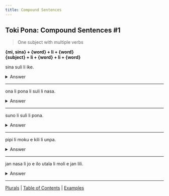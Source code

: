 ```yaml
---
title: Compound Sentences
---
```


## Toki Pona: Compound Sentences #1

> One subject with multiple verbs

**{mi, sina} + {word} + li + {word}**  
**{subject} + li + {word} + li + {word}**

sina suli li ike.
<details>
<summary>Answer</summary>

You are big and bad.
</details>

---

ona li pona li suli li nasa.
<details>
<summary>Answer</summary>

He is good big and crazy.
</details>

---

suno li suli li pona.
<details>
<summary>Answer</summary>

The sun is big and good.
</details>

---

pipi li moku e kili li unpa.
<details>
<summary>Answer</summary>

The insect eats fruit and has sex.
</details>

---

jan nasa li jo e ilo utala li moli e jan lili.
<details>
<summary>Answer</summary>

The crazy person has a gun and killed the child.
</details>

---

[Plurals](12Plurals.md) | [Table of Contents](toc.md) | [Examples](14Examples.md)